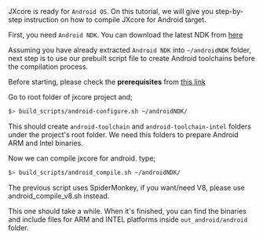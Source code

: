 JXcore is ready for `Android OS`. On this tutorial, we will give you step-by-step instruction on how to compile JXcore for Android target.

First, you need `Android NDK`. You can download the latest NDK from [here](https://developer.android.com/tools/sdk/ndk/index.html)

Assuming you have already extracted `Android NDK` into `~/androidNDK` folder, next step is to use our prebuilt script file to create Android toolchains before the compilation process.

Before starting, please check the **prerequisites** from [this link](https://github.com/jxcore/jxcore/blob/master/doc/HOW_TO_COMPILE.md)

Go to root folder of jxcore project and;
```bash
$> build_scripts/android-configure.sh ~/androidNDK/
```
This should create `android-toolchain` and `android-toolchain-intel` folders under the project's root folder. We need this folders to prepare Android ARM and Intel binaries. 

Now we can compile jxcore for android. type;
```bash
$> build_scripts/android_compile.sh ~/androidNDK/
```

The previous script uses SpiderMonkey, if you want/need V8, please use android_compile_v8.sh instead.

This one should take a while. When it's finished, you can find the binaries and include files for ARM and INTEL platforms inside `out_android/android` folder.
